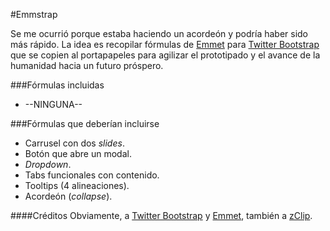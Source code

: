 #Emmstrap

Se me ocurrió porque estaba haciendo un acordeón y podría haber sido más rápido.
La idea es recopilar fórmulas de [Emmet](http://emmet.io/) para [Twitter Bootstrap](https://github.com/twbs/bootstrap) que se copien al portapapeles para agilizar el prototipado y el avance de la humanidad hacia un futuro próspero.

###Fórmulas incluidas

  * --NINGUNA--
  
###Fórmulas que deberían incluirse
  * Carrusel con dos _slides_.
  * Botón que abre un modal.
  * _Dropdown_.
  * Tabs funcionales con contenido.
  * Tooltips (4 alineaciones).
  * Acordeón (_collapse_).

####Créditos
Obviamente, a [Twitter Bootstrap](https://github.com/twbs/bootstrap) y [Emmet](http://emmet.io/), también a [zClip](https://github.com/patricklodder/jquery-zclip).